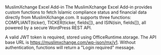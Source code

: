 MuslimXchange Excel Add-in
The MuslimXchange Excel Add-in provides custom functions to fetch Islamic compliance status and financial data directly from MuslimXchange.com. It supports three functions: COMPLIANT(ticker), TICKER(ticker, fields[]), and ISIN(isin, fields[]), all powered by a secure WordPress REST API.

A valid JWT token is required, stored using OfficeRuntime.storage. The API base URL is https://muslimxchange.com/wp-json/mx/v1. Without authentication, functions will return a "Login required" message.

